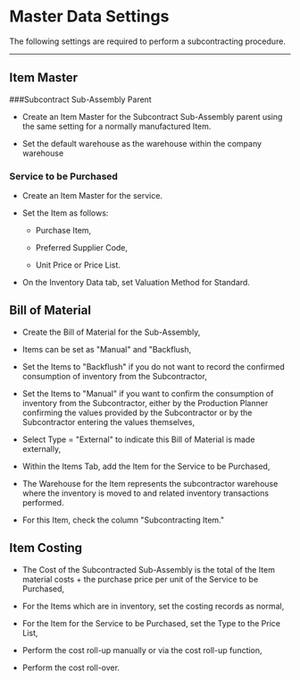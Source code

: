 # Master Data Settings

The following settings are required to perform a subcontracting procedure.

---

## Item Master

###Subcontract Sub-Assembly Parent

- Create an Item Master for the Subcontract Sub-Assembly parent using the same setting for a normally manufactured Item.

- Set the default warehouse as the warehouse within the company warehouse

### Service to be Purchased

- Create an Item Master for the service.

- Set the Item as follows:

  - Purchase Item,
  
  - Preferred Supplier Code,

  - Unit Price or Price List.

- On the Inventory Data tab, set Valuation Method for Standard.

## Bill of Material

- Create the Bill of Material for the Sub-Assembly,

- Items can be set as "Manual" and "Backflush,

- Set the Items to "Backflush" if you do not want to record the confirmed consumption of inventory from the Subcontractor,

- Set the Items to "Manual" if you want to confirm the consumption of inventory from the Subcontractor, either by the Production Planner confirming the values provided by the Subcontractor or by the Subcontractor entering the values themselves,

- Select Type = "External" to indicate this Bill of Material is made externally,

- Within the Items Tab, add the Item for the Service to be Purchased,

- The Warehouse for the Item represents the subcontractor warehouse where the inventory is moved to and related inventory transactions performed.

- For this Item, check the column "Subcontracting Item."

## Item Costing

- The Cost of the Subcontracted Sub-Assembly is the total of the Item material costs + the purchase price per unit of the Service to be Purchased,

- For the Items which are in inventory, set the costing records as normal,

- For the Item for the Service to be Purchased, set the Type to the Price List,

- Perform the cost roll-up manually or via the cost roll-up function,

- Perform the cost roll-over.

